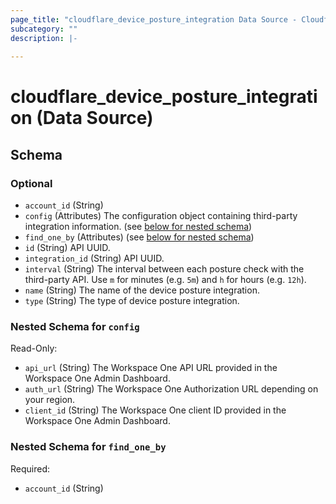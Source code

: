 ```yaml
---
page_title: "cloudflare_device_posture_integration Data Source - Cloudflare"
subcategory: ""
description: |-
  
---
```


# cloudflare_device_posture_integration (Data Source)




<!-- schema generated by tfplugindocs -->
## Schema

### Optional

- `account_id` (String)
- `config` (Attributes) The configuration object containing third-party integration information. (see [below for nested schema](#nestedatt--config))
- `find_one_by` (Attributes) (see [below for nested schema](#nestedatt--find_one_by))
- `id` (String) API UUID.
- `integration_id` (String) API UUID.
- `interval` (String) The interval between each posture check with the third-party API. Use `m` for minutes (e.g. `5m`) and `h` for hours (e.g. `12h`).
- `name` (String) The name of the device posture integration.
- `type` (String) The type of device posture integration.

<a id="nestedatt--config"></a>
### Nested Schema for `config`

Read-Only:

- `api_url` (String) The Workspace One API URL provided in the Workspace One Admin Dashboard.
- `auth_url` (String) The Workspace One Authorization URL depending on your region.
- `client_id` (String) The Workspace One client ID provided in the Workspace One Admin Dashboard.


<a id="nestedatt--find_one_by"></a>
### Nested Schema for `find_one_by`

Required:

- `account_id` (String)


